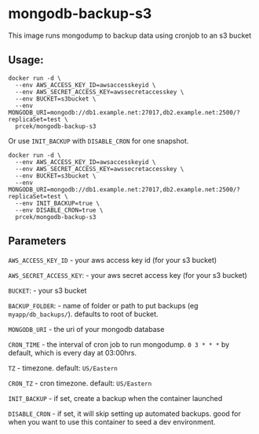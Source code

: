 # mongodb-backup-s3

This image runs mongodump to backup data using cronjob to an s3 bucket

## Usage:

```
docker run -d \
  --env AWS_ACCESS_KEY_ID=awsaccesskeyid \
  --env AWS_SECRET_ACCESS_KEY=awssecretaccesskey \
  --env BUCKET=s3bucket \
  --env MONGODB_URI=mongodb://db1.example.net:27017,db2.example.net:2500/?replicaSet=test \
  prcek/mongodb-backup-s3
```


Or use `INIT_BACKUP` with `DISABLE_CRON` for one snapshot.
```
docker run -d \
  --env AWS_ACCESS_KEY_ID=awsaccesskeyid \
  --env AWS_SECRET_ACCESS_KEY=awssecretaccesskey \
  --env BUCKET=s3bucket \
  --env MONGODB_URI=mongodb://db1.example.net:27017,db2.example.net:2500/?replicaSet=test \
  --env INIT_BACKUP=true \
  --env DISABLE_CRON=true \
  prcek/mongodb-backup-s3
```

## Parameters

`AWS_ACCESS_KEY_ID` - your aws access key id (for your s3 bucket)

`AWS_SECRET_ACCESS_KEY`: - your aws secret access key (for your s3 bucket)

`BUCKET`: - your s3 bucket

`BACKUP_FOLDER`: - name of folder or path to put backups (eg `myapp/db_backups/`). defaults to root of bucket.

`MONGODB_URI` - the uri of your mongodb database

`CRON_TIME` - the interval of cron job to run mongodump. `0 3 * * *` by default, which is every day at 03:00hrs.

`TZ` - timezone. default: `US/Eastern`

`CRON_TZ` - cron timezone. default: `US/Eastern`

`INIT_BACKUP` - if set, create a backup when the container launched

`DISABLE_CRON` - if set, it will skip setting up automated backups. good for when you want to use this container to seed a dev environment.

